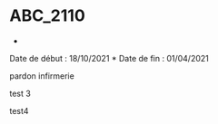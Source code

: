 # ABC_2110
*
Date de début : 18/10/2021
*
Date de fin : 01/04/2021 

pardon infirmerie 


test 3 

test4